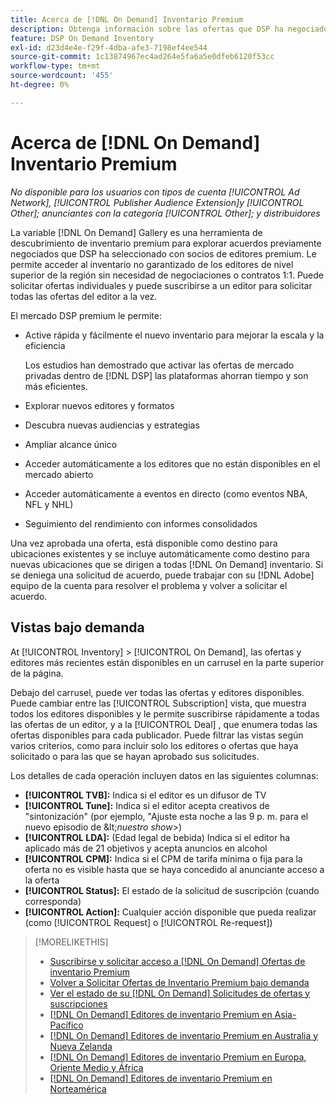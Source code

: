 ```yaml
---
title: Acerca de [!DNL On Demand] Inventario Premium
description: Obtenga información sobre las ofertas que DSP ha negociado previamente con socios de editor premium.
feature: DSP On Demand Inventory
exl-id: d23d4e4e-f29f-4dba-afe3-7198ef4ee544
source-git-commit: 1c13874967ec4ad264e5fa6a5e0dfeb6120f53cc
workflow-type: tm+mt
source-wordcount: '455'
ht-degree: 0%

---
```


# Acerca de [!DNL On Demand] Inventario Premium

*No disponible para los usuarios con tipos de cuenta [!UICONTROL Ad Network], [!UICONTROL Publisher Audience Extension]y [!UICONTROL Other]; anunciantes con la categoría [!UICONTROL Other]; y distribuidores*

La variable [!DNL On Demand] Gallery es una herramienta de descubrimiento de inventario premium para explorar acuerdos previamente negociados que DSP ha seleccionado con socios de editores premium. Le permite acceder al inventario no garantizado de los editores de nivel superior de la región sin necesidad de negociaciones o contratos 1:1. Puede solicitar ofertas individuales y puede suscribirse a un editor para solicitar todas las ofertas del editor a la vez.

El mercado DSP premium le permite:

* Active rápida y fácilmente el nuevo inventario para mejorar la escala y la eficiencia

   Los estudios han demostrado que activar las ofertas de mercado privadas dentro de [!DNL DSP] las plataformas ahorran tiempo y son más eficientes.

* Explorar nuevos editores y formatos

* Descubra nuevas audiencias y estrategias

* Ampliar alcance único

* Acceder automáticamente a los editores que no están disponibles en el mercado abierto

* Acceder automáticamente a eventos en directo (como eventos NBA, NFL y NHL)

* Seguimiento del rendimiento con informes consolidados

Una vez aprobada una oferta, está disponible como destino para ubicaciones existentes y se incluye automáticamente como destino para nuevas ubicaciones que se dirigen a todas [!DNL On Demand] inventario. Si se deniega una solicitud de acuerdo, puede trabajar con su [!DNL Adobe] equipo de la cuenta para resolver el problema y volver a solicitar el acuerdo.

## Vistas bajo demanda

At [!UICONTROL Inventory] > [!UICONTROL On Demand], las ofertas y editores más recientes <!-- how recent? --> están disponibles en un carrusel en la parte superior de la página.

Debajo del carrusel, puede ver todas las ofertas y editores disponibles. Puede cambiar entre las [!UICONTROL Subscription] vista, que muestra todos los editores disponibles y le permite suscribirse rápidamente a todas las ofertas de un editor, y a la [!UICONTROL Deal] , que enumera todas las ofertas disponibles para cada publicador. Puede filtrar las vistas según varios criterios, como para incluir solo los editores o ofertas que haya solicitado o para las que se hayan aprobado sus solicitudes.

Los detalles de cada operación incluyen datos en las siguientes columnas:

* **[!UICONTROL TVB]:** Indica si el editor es un difusor de TV
* **[!UICONTROL Tune]:** Indica si el editor acepta creativos de &quot;sintonización&quot; (por ejemplo, &quot;Ajuste esta noche a las 9 p. m. para el nuevo episodio de \&lt;*nuestro show*\>)
* **[!UICONTROL LDA]:** (Edad legal de bebida) Indica si el editor ha aplicado más de 21 objetivos y acepta anuncios en alcohol
* **[!UICONTROL CPM]:** Indica si el CPM de tarifa mínima o fija para la oferta no es visible hasta que se haya concedido al anunciante acceso a la oferta
* **[!UICONTROL Status]:** El estado de la solicitud de suscripción (cuando corresponda)
* **[!UICONTROL Action]:** Cualquier acción disponible que pueda realizar (como [!UICONTROL Request] o [!UICONTROL Re-request])

>[!MORELIKETHIS]
>
>* [Suscribirse y solicitar acceso a [!DNL On Demand] Ofertas de inventario Premium](on-demand-inventory-subscribe.md)
>* [Volver a Solicitar Ofertas de Inventario Premium bajo demanda](on-demand-inventory-rerequest.md)
>* [Ver el estado de su [!DNL On Demand] Solicitudes de ofertas y suscripciones](on-demand-inventory-view-status.md)
>* [[!DNL On Demand] Editores de inventario Premium en Asia-Pacífico](on-demand-inventory-publishers-apac.md)
>* [[!DNL On Demand] Editores de inventario Premium en Australia y Nueva Zelanda](on-demand-inventory-publishers-anz.md)
>* [[!DNL On Demand] Editores de inventario Premium en Europa, Oriente Medio y África](on-demand-inventory-publishers-emea.md)
>* [[!DNL On Demand] Editores de inventario Premium en Norteamérica](on-demand-inventory-publishers-na.md)

